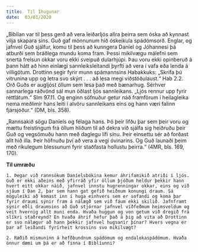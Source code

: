 ```yaml
---
title:  Til Íhugunar
date:  03/01/2020
---
```


„Biblían var til þess gerð að vera leiðarljós allra þeirra sem óska að kynnast vilja skapara síns. Guð gaf mönnunum hið óskeikula spádómsorð. Englar, og jafnvel Guð sjálfur, komu til þess að kunngera Daníel og Jóhannesi þá atburði sem bráðlega mundu koma fram. Þessi mikilvægu málefni sem snerta frelsun okkar voru ekki sveipuð dularhjúpi. Þau voru ekki opinberuð á þann hátt að hinn einlægi sannleiksleitandi þyrfti að vera í vafa eða lenda á villigötum. Drottinn segir fyrir munn spámannsins Habakkuks: „Skrifa þú vitrunina upp og letra svo skýrt . . . að lesa megi viðstöðulaust.“ Hab 2.2. Orð Guðs er augljóst öllum sem lesa það með bænarhug. Sérhver sannarlega ráðvönd sál mun öðlast ljós sannleikans. „Ljós rennur upp fyrir réttlátum.“ Slm 97.11. Og enginn söfnuður getur náð framförum í heilagleika nema meðlimir hans leiti í alvöru sannleikans eins og hann væri falinn fjársjóður.“ (DM, bls. 358).

„Rannsakið sögu Daníels og félaga hans. Þó þeir lifðu þar sem þeir voru og mættu freistingum frá öllum hliðum til að dekra við sjálfa sig heiðruðu þeir Guð og vegsömuðu hann með daglegu lífi sínu. Þeir einsettu sér að forðast allt hið illa. Þeir höfnuðu því að vera á vegi óvinarins. Og Guð launaði þeim með ríkulegum blessunum fyrir staðfasta hollustu þeirra.“ (4MR, bls. 169, 170).

**Til umræðu**

`1. Þegar við rannsökum Daníelsbókina kemur áhrifamikið atriði í ljós. Guð er ekki aðeins með yfirráð yfir öllum þjóðum heldur þekkir hann hvert eitt okkar náið, jafnvel innstu hugrenningar okkar, eins og við sjáum í Dan 2, þar sem hann gat gefið heiðnum konungi draum. Sá möguleiki að komast inn í huga einhvers sem er sofandi og koma þar fyrir draumi sýnir fram á nálægð sem við fáum ekki skilið. Jafnframt sýnir eðli draumsins að Guð stjórnar jafnvel víðfeðmum heimsveldum og veit hvernig allt muni enda. Hvaða huggun og von getum við dregið frá slíkri staðreynd? En hvaða áhrif hefur það á þig að vita að Drottinn er svo nálægur að hann þekkir jafnvel hugsanir þínar? Hvers vegna er þar af leiðandi fyrirheit krossins svo mikilvægt?`

`2. Ræðið mismuninn á hefðbundnum spádómum og endalokaspádómum. Hvaða önnur dæmi um þá er að finna í Biblíunni?`
